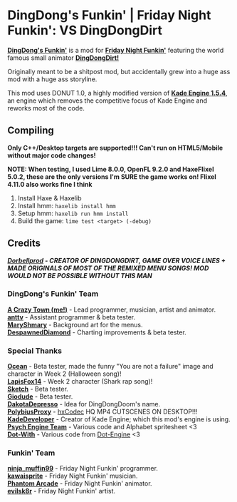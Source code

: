 # DingDong's Funkin' | Friday Night Funkin': VS DingDongDirt

**[DingDong's Funkin'](https://gamebanana.com/mods/301335)** is a mod for **[Friday Night Funkin'](https://www.newgrounds.com/portal/view/770371)** featuring the world famous small animator **[DingDongDirt!](https://youtube.com/c/dingdongdirt)**

Originally meant to be a shitpost mod, but accidentally grew into a huge ass mod with a huge ass storyline.

This mod uses DONUT 1.0, a highly modified version of **[Kade Engine 1.5.4](https://github.com/KadeDev/Kade-Engine)**, an engine which removes the competitive focus of Kade Engine and reworks most of the code.

## Compiling
**Only C++/Desktop targets are supported!!! Can't run on HTML5/Mobile without major code changes!**

**NOTE: When testing, I used Lime 8.0.0, OpenFL 9.2.0 and HaxeFlixel 5.0.2, these are the only versions I'm SURE the game works on! Flixel 4.11.0 also works fine I think**

1. Install Haxe & Haxelib
2. Install hmm: `haxelib install hmm`
3. Setup hmm: `haxelib run hmm install`
4. Build the game: `lime test <target> (-debug)`

## Credits
_**[Dorbellprod](https://twitter.com/dorbellprod) - CREATOR OF DINGDONGDIRT, GAME OVER VOICE LINES + MADE ORIGINALS OF MOST OF THE REMIXED MENU SONGS! MOD WOULD NOT BE POSSIBLE WITHOUT THIS MAN**_

### DingDong's Funkin' Team
**[A Crazy Town (me!)](https://twitter.com/acrazytown)** - Lead programmer, musician, artist and animator.\
**[anttv](https://github.com/AnthonyShitHole)** - Assistant programmer & beta tester.\
**[MaryShmary](https://twitter.com/maryshade)** - Background art for the menus.\
**[DespawnedDiamond](https://twitter.com/despawnedd)** - Charting improvements & beta tester.

### Special Thanks
**[Ocean](https://twitter.com/oceanobody)** - Beta tester, made the funny "You are not a failure" image and character in Week 2 (Halloween song)!\
**[LapisFox14](https://twitter.com/LapisFox14)** - Week 2 character (Shark rap song)!\
**[Sketch](https://twitter.com/NameIsTemporari)** - Beta tester.\
**[Giodude](https://twitter.com/giodude672)** - Beta tester.\
**[DakotaDepresso](https://twitter.com/DakotaDepresso)** - Idea for DingDongDoom's name.\
**[PolybiusProxy](https://twitter.com/polybiusproxy)** - [hxCodec](https://github.com/polybiusproxy/hxCodec) HQ MP4 CUTSCENES ON DESKTOP!!!\
**[KadeDeveloper](https://twitter.com/kade0912)** - Creator of Kade Engine; which this mod's engine is using.\
**[Psych Engine Team](https://github.com/ShadowMario/FNF-PsychEngine/graphs/contributors)** - Various code and Alphabet spritesheet <3\
**[Dot-With](https://github.com/DotWith)** - Various code from [Dot-Engine](https://github.com/Dot-Stuff/Dot-Engine) <3

### Funkin' Team
**[ninja_muffin99](https://twitter.com/ninja_muffin99)** - Friday Night Funkin' programmer.\
**[kawaisprite](https://twitter.com/kawaisprite)** - Friday Night Funkin' musician.\
**[Phantom Arcade](https://twitter.com/PhantomArcade3K)** - Friday Night Funkin' animator.\
**[evilsk8r](https://twitter.com/evilsk8r)** - Friday Night Funkin' artist.
